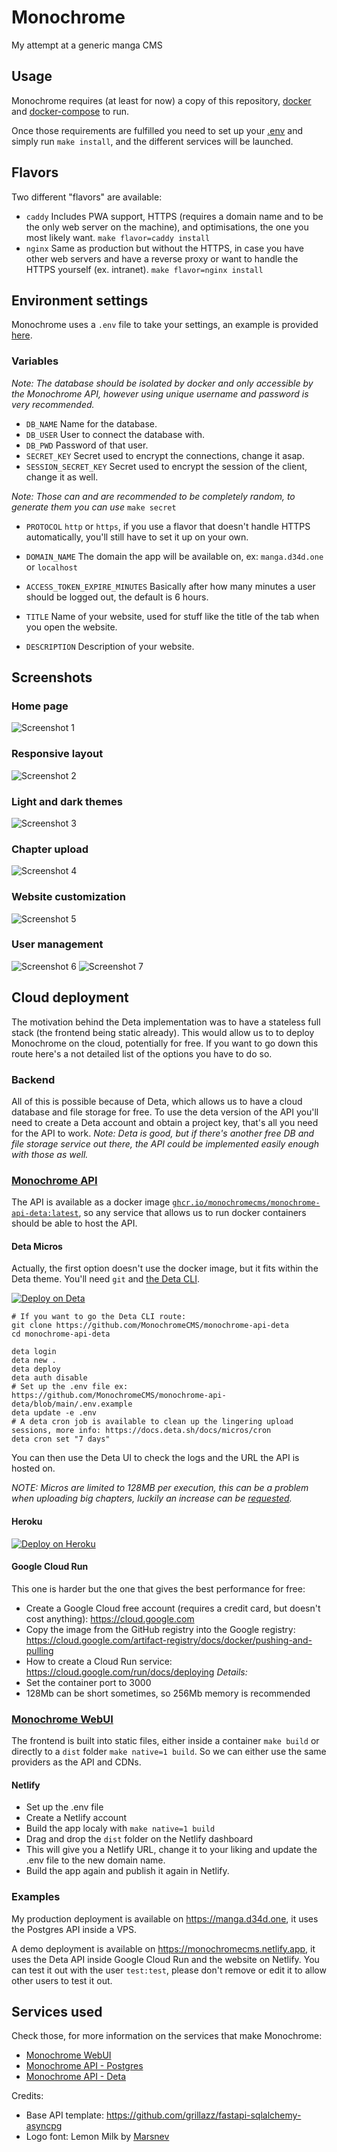 # Monochrome
 My attempt at a generic manga CMS

## Usage
Monochrome requires (at least for now) a copy of this repository, [docker](https://docs.docker.com/engine/install/) 
and [docker-compose](https://docs.docker.com/compose/install/) to run.

Once those requirements are fulfilled you need to set up your [.env](#environment-settings) and simply run 
`make install`, and the different services will be launched.

## Flavors
Two different "flavors" are available:
* `caddy` Includes PWA support, HTTPS (requires a domain name and to be the only web server on the machine),
  and optimisations, the one you most likely want. `make flavor=caddy install`
* `nginx` Same as production but without the HTTPS, in case you have other web servers and
  have a reverse proxy or want to handle the HTTPS yourself (ex. intranet). `make flavor=nginx install`

## Environment settings
Monochrome uses a `.env` file to take your settings,
an example is provided [here](.env.example).

### Variables
*Note: The database should be isolated by docker and only accessible by the Monochrome API, however using 
unique username and password is very recommended.*

* `DB_NAME` Name for the database.
* `DB_USER` User to connect the database with.
* `DB_PWD` Password of that user.
* `SECRET_KEY` Secret used to encrypt the connections, change it asap.
* `SESSION_SECRET_KEY` Secret used to encrypt the session of the client, change it as well.

*Note: Those can and are recommended to be completely random, to generate them you can use* `make secret`

* `PROTOCOL` `http` or `https`, if you use a flavor that doesn't handle HTTPS automatically, you'll still have to set it up on your own.
* `DOMAIN_NAME` The domain the app will be available on, ex: `manga.d34d.one` or `localhost`

* `ACCESS_TOKEN_EXPIRE_MINUTES` Basically after how many minutes a user should be logged out, the default is 6 hours.

* `TITLE` Name of your website, used for stuff like the title of the tab when you open the website.
* `DESCRIPTION` Description of your website.

## Screenshots
### Home page
![Screenshot 1](.github/assets/monochrome_1.png)
### Responsive layout
![Screenshot 2](.github/assets/monochrome_2.png)
### Light and dark themes
![Screenshot 3](.github/assets/monochrome_3.png)
### Chapter upload
![Screenshot 4](.github/assets/monochrome_4.png)
### Website customization
![Screenshot 5](.github/assets/monochrome_5.png)
### User management
![Screenshot 6](.github/assets/monochrome_6.png)
![Screenshot 7](.github/assets/monochrome_7.png)

## Cloud deployment
The motivation behind the Deta implementation was to have a stateless full stack (the frontend being static already). This would allow us to to deploy Monochrome on the cloud, potentially for free. If you want to go down this route here's a not detailed list of the options you have to do so.
### Backend
All of this is possible because of Deta, which allows us to have a cloud database and file storage for free. To use the deta version of the API you'll need to create a Deta account and obtain a project key, that's all you need for the API to work.
*Note: Deta is good, but if there's another free DB and file storage service out there, the API could be implemented easily enough with those as well.*
### [Monochrome API](https://github.com/MonochromeCMS/monochrome-api-deta)
The API is available as a docker image [`ghcr.io/monochromecms/monochrome-api-deta:latest`](https://github.com/MonochromeCMS/monochrome-api-deta/pkgs/container/monochrome-api-deta), so any service that allows us to run docker containers should be able to host the API.
#### Deta Micros
Actually, the first option doesn't use the docker image, but it fits within the Deta theme. You'll need `git` and [the Deta CLI](https://docs.deta.sh/docs/cli/install).

[![Deploy on Deta](https://button.deta.dev/1/svg)](https://go.deta.dev/deploy?repo=https://github.com/MonochromeCMS/monochrome-api-deta)
```
# If you want to go the Deta CLI route:
git clone https://github.com/MonochromeCMS/monochrome-api-deta
cd monochrome-api-deta

deta login
deta new .
deta deploy
deta auth disable
# Set up the .env file ex: https://github.com/MonochromeCMS/monochrome-api-deta/blob/main/.env.example
deta update -e .env
# A deta cron job is available to clean up the lingering upload sessions, more info: https://docs.deta.sh/docs/micros/cron
deta cron set "7 days"
```
You can then use the Deta UI to check the logs and the URL the API is hosted on.

*NOTE: Micros are limited to 128MB per execution, this can be a problem when uploading big chapters,
luckily an increase can be [requested](https://form.deta.dev/memory).*
#### Heroku
[![Deploy on Heroku](https://www.herokucdn.com/deploy/button.svg)](https://heroku.com/deploy?template=https://github.com/MonochromeCMS/monochrome-api-deta)
#### Google Cloud Run
This one is harder but the one that gives the best performance for free:
- Create a Google Cloud free account (requires a credit card, but doesn't cost anything): https://cloud.google.com
- Copy the image from the GitHub registry into the Google registry: https://cloud.google.com/artifact-registry/docs/docker/pushing-and-pulling
- How to create a Cloud Run service: https://cloud.google.com/run/docs/deploying
*Details:*
- Set the container port to 3000
- 128Mb can be short sometimes, so 256Mb memory is recommended

### [Monochrome WebUI](https://github.com/MonochromeCMS/monochrome-webui)
The frontend is built into static files, either inside a container `make build` or directly to a `dist` folder `make native=1 build`. So we can either use the same providers as the API and CDNs.
#### Netlify
- Set up the .env file
- Create a Netlify account
- Build the app localy with `make native=1 build`
- Drag and drop the `dist` folder on the Netlify dashboard
- This will give you a Netlify URL, change it to your liking and update the .env file to the new domain name.
- Build the app again and publish it again in Netlify.

### Examples
My production deployment is available on https://manga.d34d.one, it uses the Postgres API inside a VPS.

A demo deployment is available on https://monochromecms.netlify.app, it uses the Deta API inside Google Cloud Run and the website on Netlify.
You can test it out with the user `test:test`, please don't remove or edit it to allow other users to test it out. 

## Services used
Check those, for more information on the services that make Monochrome:
* [Monochrome WebUI](https://github.com/MonochromeCMS/monochrome-webui)
* [Monochrome API - Postgres](https://github.com/MonochromeCMS/monochrome-api-postgres)
* [Monochrome API - Deta](https://github.com/MonochromeCMS/monochrome-api-deta)
  
Credits:
* Base API template: https://github.com/grillazz/fastapi-sqlalchemy-asyncpg
* Logo font: Lemon Milk by [Marsnev](https://marsnev.com/)
